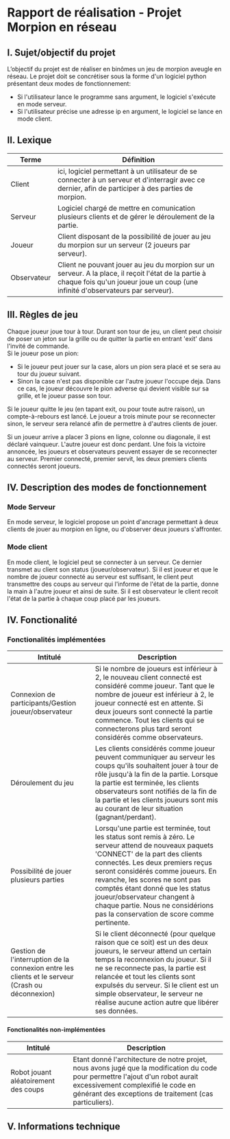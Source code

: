 # Rapport de réalisation - Projet Morpion en réseau

## I. Sujet/objectif du projet

L’objectif du projet est de réaliser en binômes un jeu de morpion aveugle en réseau.
Le projet doit se concrétiser sous la forme d'un logiciel python présentant deux modes de fonctionnement:
* Si l'utilisateur lance le programme sans argument, le logiciel s'exécute en mode serveur.
* Si l'utilisateur précise une adresse ip en argument, le logiciel se lance en mode client.

## II. Lexique 

| Terme | Définition |
|-|-|
| Client | ici, logiciel permettant à un utilisateur de se connecter à un serveur et d'interragir avec ce dernier, afin de participer à des parties de morpion. |
| Serveur | Logiciel chargé de mettre en comunication plusieurs clients et de gérer le déroulement de la partie. |
| Joueur | Client disposant de la possibilité de jouer au jeu du morpion sur un serveur (2 joueurs par serveur). |
| Observateur | Client ne pouvant jouer au jeu du morpion sur un serveur. A la place, il reçoit l'état de la partie à chaque fois qu'un joueur joue un coup (une infinité d'observateurs par serveur). |

## III. Règles de jeu

Chaque joueur joue tour à tour. Durant son tour de jeu, un client peut choisir de poser un jeton sur la grille ou de quitter la partie en entrant 'exit' dans l'invité de commande.   
Si le joueur pose un pion:
* Si le joueur peut jouer sur la case, alors un pion sera placé et se sera au tour du joueur suivant. 
* Sinon la case n'est pas disponible car l'autre joueur l'occupe deja.  Dans ce cas, le joueur découvre le pion adverse qui devient visible sur sa grille, et le joueur passe son tour. 

Si le joueur quitte le jeu (en tapant exit, ou pour toute autre raison), un compte-à-rebours est lancé. Le joueur a trois minute pour se reconnecter sinon, le serveur sera relancé afin de permettre à d'autres clients de jouer. 

Si un joueur arrive a placer 3 pions en ligne, colonne ou diagonale, il est déclaré vainqueur. L'autre joueur est donc perdant. Une fois la victoire annoncée, les joueurs et observateurs peuvent essayer de se reconnecter au serveur. Premier connecté, premier servit, les deux premiers clients connectés seront joueurs.

## IV. Description des modes de fonctionnement 

### Mode Serveur 

En mode serveur, le logiciel propose un point d'ancrage permettant à deux clients de jouer au morpion en ligne, ou d'observer deux joueurs s'affronter.

### Mode client 

En mode client, le logiciel peut se connecter à un serveur. Ce dernier transmet au client son status (joueur/observateur). Si il est joueur et que le nombre de joueur connecté au serveur est suffisant, le client peut transmettre des coups au serveur qui l'informe de l'état de la partie, donne la main à l'autre joueur et ainsi de suite. Si il est observateur le client recoit l'état de la partie à chaque coup placé par les joueurs.

## IV. Fonctionalité

### Fonctionalités implémentées

| Intitulé | Description |
|--|--|
| Connexion de participants/Gestion joueur/observateur | Si le nombre de joueurs est inférieur à 2, le nouveau client connecté est considéré comme joueur. Tant que le nombre de joueur est inférieur à 2, le joueur connecté est en attente. Si deux joueurs sont connecté la partie commence. Tout les clients qui se connecterons plus tard seront considérés comme observateurs. |
| Déroulement du jeu | Les clients considérés comme joueur peuvent communiquer au serveur les coups qu'ils souhaitent jouer à tour de rôle jusqu'à la fin de la partie. Lorsque la partie est terminée, les clients observateurs sont notifiés de la fin de la partie et les clients joueurs sont mis au courant de leur situation (gagnant/perdant). | 
| Possibilité de jouer plusieurs parties | Lorsqu'une partie est terminée, tout les status sont remis à zéro. Le serveur attend de nouveaux paquets 'CONNECT' de la part des clients connectés. Les deux premiers reçus seront considérés comme joueurs. En revanche, les scores ne sont pas comptés étant donné que les status joueur/observateur changent à chaque partie. Nous ne considérions pas la conservation de score comme pertinente. | 
| Gestion de l'interruption de la connexion entre les clients et le serveur (Crash ou déconnexion) | Si le client déconnecté (pour quelque raison que ce soit) est un des deux joueurs, le serveur attend un certain temps la reconnexion du joueur. Si il ne se reconnecte pas, la partie est relancée et tout les clients sont expulsés du serveur. Si le client est un simple observateur, le serveur ne réalise aucune action autre que libérer ses données. | 

#### Fonctionalités non-implémentées

| Intitulé | Description |
|--|--|
| Robot jouant aléatoirement des coups | Etant donné l'architecture de notre projet, nous avons jugé que la modification du code pour permettre l'ajout d'un robot aurait excessivement complexifié le code en générant des exceptions de traitement (cas particuliers). | 

## V. Informations technique





